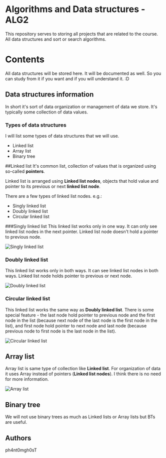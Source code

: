 # Algorithms and Data structures - ALG2
This repository serves to storing all projects that are related to the course. All data structures and sort or search algorithms.

# Contents
All data structures will be stored here. It will be documented as well. So you can study from it if you want and if you will understand it. :D

## Data structures information
In short it's sort of data organization or management of data we store. It's typically some collection of data values.

### Types of data structures
I will list some types of data structures that we will use.

- Linked list
- Array list
- Binary tree

##Linked list
It's common list, collection of values that is organized using so-called **pointers**.

Linked list is arranged using **Linked list nodes**, objects that hold value and pointer to its previous or next **linked list node**.

There are a few types of linked list nodes. e.g.:
- Singly linked list
- Doubly linked list
- Circular linked list

###Singly linked list
This linked list works only in one way. It can only see linked list nodes in the next pointer. Linked list node doesn't hold a pointer to previous node.

![Singly linked list](https://media.geeksforgeeks.org/wp-content/uploads/singly-linkedlist.png)

### Doubly linked list
This linked list works only in both ways. It can see linked list nodes in both ways. Linked list node holds pointer to previous or next node.

![Doubly linked list](https://media.geeksforgeeks.org/wp-content/uploads/Delete_lincked_list.jpg)

### Circular linked list
This linked list works the same way as **Doubly linked list**. There is some special feature - the last node hold pointer to previous node and the first node in the list (because next node of the last node is the first node in the list), and first node hold pointer to next node and last node (because previous node to first node is the last node in the list).

![Circular linked list](https://media.geeksforgeeks.org/wp-content/uploads/sortedInsertionCircularLinkedList.jpg)

## Array list
Array list is same type of collection like **Linked list**. For organization of data it uses Array instead of pointers (**Linked list nodes**).
I think there is no need for more information.

![Array list](https://beginnersbook.com/wp-content/uploads/2013/12/Adding_Element_ArrayList_diagram.png)

## Binary tree
We will not use binary trees as much as Linked lists or Array lists but BTs are useful.

## Authors
ph4nt0mgh0sT
